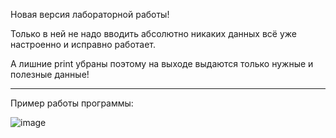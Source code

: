 Новая версия лабораторной работы!

Только в ней не надо вводить абсолютно никаких данных всё уже настроенно и исправно работает.

А лишние print убраны поэтому на выходе выдаются только нужные и полезные данные!


-----

Пример работы программы:

![image](https://github.com/nybc4ik/TFL/assets/63342992/93dc6e35-9ff6-466e-9a40-741e325733ee)

